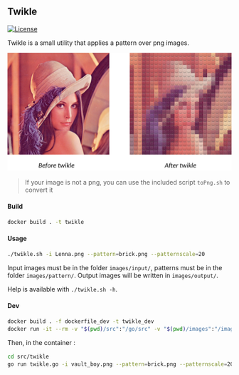 ## Twikle

[![License](https://img.shields.io/badge/license-MIT-blue.svg)](https://opensource.org/licenses/MIT)

Twikle is a small utility that applies a pattern over png images.

![demo](demo/demo.png)

> If your image is not a png, you can use the included script `toPng.sh` to convert it

#### Build

```bash
docker build . -t twikle
```

#### Usage

```bash
./twikle.sh -i Lenna.png --pattern=brick.png --patternscale=20
```

Input images must be in the folder `images/input/`, patterns must be in the folder `images/pattern/`. Output images will be written in `images/output/`.

Help is available with `./twikle.sh -h`.

#### Dev

```bash
docker build . -f dockerfile_dev -t twikle_dev
docker run -it --rm -v "$(pwd)/src":"/go/src" -v "$(pwd)/images":"/images" twikle_dev
```

Then, in the container :

```bash
cd src/twikle
go run twikle.go -i vault_boy.png --pattern=brick.png --patternscale=20
```
